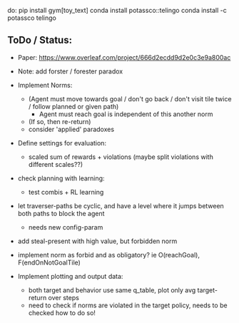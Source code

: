do:
pip install gym[toy_text]
conda install potassco::telingo
conda install -c potassco telingo

## ToDo / Status:
- Paper: https://www.overleaf.com/project/666d2ecdd9d2e0c3e9a800ac
- Note: add forster / forester paradox

- Implement Norms:
  - (Agent must move towards goal / don't go back / don't visit tile twice / follow planned or given path)
      -  Agent must reach goal is independent of this another norm
  - (If so, then re-return)
  - consider 'applied' paradoxes

- Define settings for evaluation:
  - scaled sum of rewards + violations (maybe split violations with different scales??)

- check planning with learning:
  - test combis + RL learning

- let traverser-paths be cyclic, and have a level where it jumps between both paths to block the agent
  - needs new config-param
- add steal-present with high value, but forbidden norm
- implement norm as forbid and as obligatory? ie O(reachGoal), F(endOnNotGoalTile)

- Implement plotting and output data:
  - both target and behavior use same q_table, plot only avg target-return over steps
  - need to check if norms are violated in the target policy, needs to be checked how to do so! 
